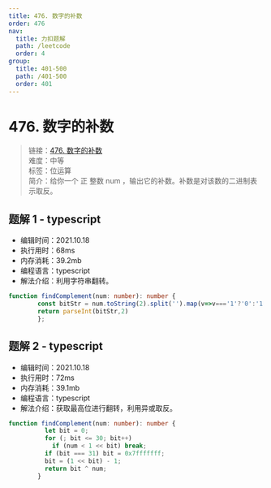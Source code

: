 ```yaml
---
title: 476. 数字的补数
order: 476
nav:
  title: 力扣题解
  path: /leetcode
  order: 4
group:
  title: 401-500
  path: /401-500
  order: 401
---
```


# 476. 数字的补数
    
> 链接：[476. 数字的补数](https://leetcode-cn.com/problems/number-complement/)  
> 难度：中等  
> 标签：位运算  
> 简介：给你一个 正 整数 num ，输出它的补数。补数是对该数的二进制表示取反。
      
## 题解 1 - typescript
- 编辑时间：2021.10.18
- 执行用时：68ms
- 内存消耗：39.2mb
- 编程语言：typescript
- 解法介绍：利用字符串翻转。
```typescript
function findComplement(num: number): number {
        const bitStr = num.toString(2).split('').map(v=>v==='1'?'0':'1').join('');
        return parseInt(bitStr,2)
        };
```

## 题解 2 - typescript
- 编辑时间：2021.10.18
- 执行用时：72ms
- 内存消耗：39.1mb
- 编程语言：typescript
- 解法介绍：获取最高位进行翻转，利用异或取反。
```typescript
function findComplement(num: number): number {
          let bit = 0;
          for (; bit <= 30; bit++) 
            if (num < 1 << bit) break;
          if (bit === 31) bit = 0x7fffffff;
          bit = (1 << bit) - 1;
          return bit ^ num;
        }
```

      